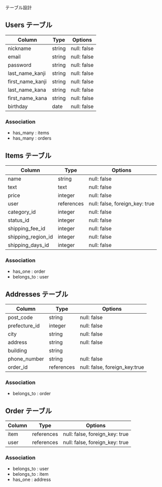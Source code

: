 テーブル設計

## Users テーブル

| Column                 | Type   | Options     |
| ---------------------- | ------ | ----------- |
| nickname               | string | null: false |
| email                  | string | null: false |
| password               | string | null: false |
| last_name_kanji        | string | null: false |
| first_name_kanji       | string | null: false |
| last_name_kana         | string | null: false |
| first_name_kana        | string | null: false |
| birthday               | date   | null: false |


### Association

- has_many : items
- has_many : orders

## Items テーブル

| Column             | Type           | Options                           |
| ------------------ | -------------- | --------------------------------- |
| name               | string         | null: false                       |
| text               | text           | null: false                       |
| price              | integer        | null: false                       |
| user               | references     | null: false, foreign_key: true    |
| category_id        | integer        | null: false                       |
| status_id          | integer        | null: false                       |
| shipping_fee_id    | integer        | null: false                       |
| shipping_region_id | integer        | null: false                       |
| shipping_days_id   | integer        | null: false                       |


### Association
- has_one    : order
- belongs_to : user

## Addresses テーブル

| Column         | Type       | Options                        |
| -------------- | ---------- | ------------------------------ |
| post_code      | string     | null: false                    |
| prefecture_id  | integer    | null: false                    |
| city           | string     | null: false                    |
| address        | string     | null: false                    |
| building       | string     |                                |
| phone_number   | string     | null: false                    |
| order_id       | references | null: false, foreign_key:true  |

### Association
- belongs_to : order

## Order テーブル

| Column       | Type       | Options                        |
| ------------ | ---------- | ------------------------------ |
| item         | references | null: false, foreign_key: true |
| user         | references | null: false, foreign_key: true |

### Association
- belongs_to : user
- belongs_to : item
- has_one    : address    